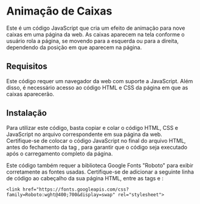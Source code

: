 # Animação de Caixas
Este é um código JavaScript que cria um efeito de animação para nove caixas em uma página da web.<r>
As caixas aparecem na tela conforme o usuário rola a página, se movendo para a esquerda ou para a direita, dependendo da posição em que aparecem na página.

## Requisitos
Este código requer um navegador da web com suporte a JavaScript. Além disso, é necessário acesso ao código HTML e CSS da página em que as caixas aparecerão.

## Instalação
Para utilizar este código, basta copiar e colar o código HTML, CSS e JavaScript no arquivo correspondente em sua página da web.<br>
Certifique-se de colocar o código JavaScript no final do arquivo HTML, antes do fechamento da tag </body>, para garantir que o código seja executado após o carregamento completo da página.

Este código também requer a biblioteca Google Fonts "Roboto" para exibir corretamente as fontes usadas. Certifique-se de adicionar a seguinte linha de código ao cabeçalho da sua página HTML, entre as tags <head> e </head>:

``` HTML5
<link href="https://fonts.googleapis.com/css?family=Roboto:wght@400;700&display=swap" rel="stylesheet">
```
